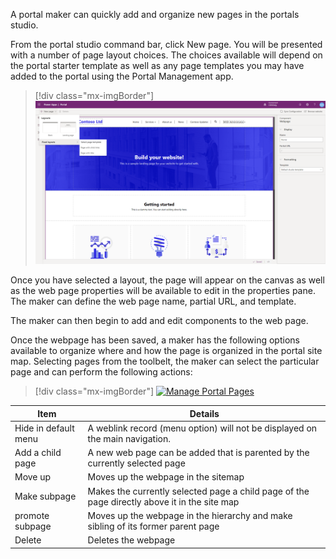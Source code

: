 A portal maker can quickly add and organize new pages in the portals studio.

From the portal studio command bar, click New page. You will be presented with a number of page layout choices.  The choices available will depend on the portal starter template as well as any page templates you may have added to the portal using the Portal Management app.

> [!div class="mx-imgBorder"]
> [![Add Web Page](../media/2-create-portal-page-ss.png)](../media/2-create-portal-page-ss.png#lightbox)

Once you have selected a layout, the page will appear on the canvas as well as the web page properties will be available to edit in the properties pane. The maker can define the web page name, partial URL, and template.

The maker can then begin to add and edit components to the web page.

Once the webpage has been saved, a maker has the following options available to organize where and how the page is organized in the portal site map. Selecting pages from the toolbelt, the maker can select the particular page and can perform the following actions:

> [!div class="mx-imgBorder"]
> [![Manage Portal Pages](../media/2-manage-portal-pages-ss..png)](../media/2-manage-portal-pages-ss..png#lightbox)

| Item | Details |
| -------------------- | ---- |
| Hide in default menu | A weblink record (menu option) will not be displayed on the main navigation.    |
| Add a child page     | A new web page can be added that is parented by the currently selected page     |
| Move up                     | Moves up the webpage in the sitemap      |
| Make subpage | Makes the currently selected page a child page of the page directly above it in the site map |
| promote subpage | Moves up the webpage in the hierarchy and make sibling of its former parent page |
| Delete | Deletes the webpage |

